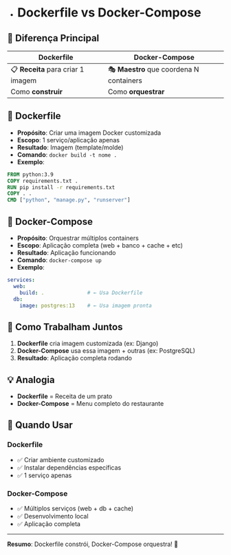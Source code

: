 - # Dockerfile vs Docker-Compose

## 🎯 Diferença Principal

| **Dockerfile** | **Docker-Compose** |
|----------------|-------------------|
| 📋 **Receita** para criar 1 imagem | 🎭 **Maestro** que coordena N containers |
| Como **construir** | Como **orquestrar** |

## 📄 Dockerfile
- **Propósito**: Criar uma imagem Docker customizada
- **Escopo**: 1 serviço/aplicação apenas  
- **Resultado**: Imagem (template/molde)
- **Comando**: `docker build -t nome .`
- **Exemplo**:
```dockerfile
FROM python:3.9
COPY requirements.txt .
RUN pip install -r requirements.txt
COPY . .
CMD ["python", "manage.py", "runserver"]
```

## 🎼 Docker-Compose
- **Propósito**: Orquestrar múltiplos containers
- **Escopo**: Aplicação completa (web + banco + cache + etc)
- **Resultado**: Aplicação funcionando
- **Comando**: `docker-compose up`
- **Exemplo**:
```yaml
services:
  web:
    build: .              # ← Usa Dockerfile
  db:
    image: postgres:13    # ← Usa imagem pronta
```

## 🔄 Como Trabalham Juntos

1. **Dockerfile** cria imagem customizada (ex: Django)
2. **Docker-Compose** usa essa imagem + outras (ex: PostgreSQL)
3. **Resultado**: Aplicação completa rodando

## 💡 Analogia
- **Dockerfile** = Receita de um prato
- **Docker-Compose** = Menu completo do restaurante

## 🎯 Quando Usar

### Dockerfile
- ✅ Criar ambiente customizado
- ✅ Instalar dependências específicas  
- ✅ 1 serviço apenas

### Docker-Compose  
- ✅ Múltiplos serviços (web + db + cache)
- ✅ Desenvolvimento local
- ✅ Aplicação completa

---
**Resumo**: Dockerfile constrói, Docker-Compose orquestra! 🚀
